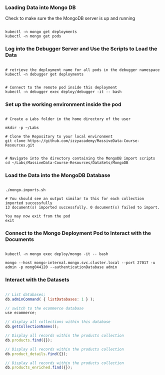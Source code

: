 ### Loading Data into Mongo DB

Check to make sure the the MongoDB server is up and running

```shell

kubectl -n mongo get deployments
kubectl -n mongo get pods

```


### Log into the Debugger Server and Use the Scripts to Load the Data

```shell

# retrieve the deployment name for all pods in the debugger namespace
kubectl -n debugger get deployments


# Connect to the remote pod inside this deployment
kubectl -n debugger exec deploy/debugger -it -- bash

```

### Set up the working environment inside the pod

```shell

# Create a Labs folder in the home directory of the user

mkdir -p ~/Labs

# Clone the Repository to your local environment
git clone https://github.com/izzyacademy/MassiveData-Course-Resources.git


# Navigate into the directory containing the MongoDB import scripts
cd ~/Labs/MassiveData-Course-Resources/DataSets/MongoDB

```


### Load the Data into the MongoDB Database

```shell

./mongo.imports.sh

# You should see an output similar to this for each collection imported successfully
13 document(s) imported successfully. 0 document(s) failed to import.

You may now exit from the pod
exit

```


### Connect to the Mongo Deployment Pod to Interact with the Documents


```shell

kubectl -n mongo exec deploy/mongo -it -- bash

mongo --host mongo-internal.mongo.svc.cluster.local --port 27017 -u admin -p mong044120 --authenticationDatabase admin

```

### Interact with the Datasets

```javascript

// List databases;
db.adminCommand( { listDatabases: 1 } );

// switch to the ecommerce database
use ecommerce;

// display all collections within this database
db.getCollectionNames();

// Display all records within the products collection
db.products.find({});

// Display all records within the products collection
db.product_details.find({});

// Display all records within the products collection
db.products_enriched.find({});

```


